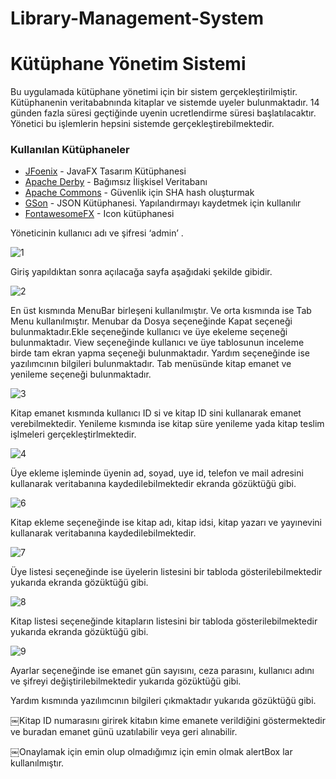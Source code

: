 # Library-Management-System 
# Kütüphane Yönetim Sistemi
Bu uygulamada kütüphane yönetimi için bir sistem gerçekleştirilmiştir. Kütüphanenin veritababnında kitaplar ve sistemde uyeler bulunmaktadır. 14 günden fazla süresi geçtiğinde uyenin ucretlendirme süresi başlatılacaktır. Yönetici bu işlemlerin hepsini sistemde gerçekleştirebilmektedir. 

### Kullanılan Kütüphaneler
  * [JFoenix](https://github.com/jfoenixadmin/JFoenix) - JavaFX Tasarım Kütüphanesi
  * [Apache Derby](https://db.apache.org/derby/) - Bağımsız İlişkisel Veritabanı 
  * [Apache Commons](https://commons.apache.org/) - Güvenlik için SHA hash oluşturmak
  * [GSon](https://github.com/google/gson) - JSON Kütüphanesi. Yapılandırmayı kaydetmek için kullanılır
  * [FontawesomeFX](https://bitbucket.org/Jerady/fontawesomefx) - Icon kütüphanesi
  
 Yöneticinin kullanıcı adı ve şifresi ‘admin’ .
  
  ![1](https://user-images.githubusercontent.com/8350817/42124661-c83cb54c-7c6f-11e8-916f-62c52c01494a.png)

Giriş yapıldıktan sonra açılacağa sayfa aşağıdaki şekilde gibidir.

![2](https://user-images.githubusercontent.com/8350817/42124662-c862967c-7c6f-11e8-8c95-dc0f8ab71488.png)

En üst kısmında MenuBar birleşeni kullanılmıştır. Ve orta kısmında ise Tab Menu kullanılmıştır.
Menubar da Dosya seçeneğinde Kapat seçeneği bulunmaktadır.Ekle seçeneğinde kullanıcı ve üye ekeleme seçeneği bulunmaktadır. View seçeneğinde kullanıcı ve üye tablosunun inceleme birde tam ekran yapma seçeneği bulunmaktadır. Yardım seçeneğinde ise yazılımcının bilgileri bulunmaktadır. Tab menüsünde kitap emanet ve yenileme seçeneği bulunmaktadır.

![3](https://user-images.githubusercontent.com/8350817/42124663-c886ff12-7c6f-11e8-9c90-d249eb02c576.png)

Kitap emanet kısmında kullanıcı ID si ve kitap ID sini kullanarak emanet verebilmektedir. Yenileme kısmında ise kitap süre yenileme yada kitap teslim işlmeleri gerçekleştirlmektedir.

![4](https://user-images.githubusercontent.com/8350817/42124664-c8a70370-7c6f-11e8-91f4-a8d2b3495770.png)

Üye ekleme işleminde üyenin ad, soyad, uye id, telefon ve mail adresini kullanarak veritabanına kaydedilebilmektedir ekranda gözüktüğü gibi.

![6](https://user-images.githubusercontent.com/8350817/42124665-c8c9e2d2-7c6f-11e8-93b7-e7ef502c0123.png)

Kitap ekleme seçeneğinde ise kitap adı, kitap idsi, kitap yazarı ve yayınevini kullanarak veritabanına kaydedilebilmektedir.

![7](https://user-images.githubusercontent.com/8350817/42124666-c8ea666a-7c6f-11e8-91d3-b2257a4c6fd9.png)

Üye listesi seçeneğinde ise üyelerin listesini bir tabloda gösterilebilmektedir yukarıda ekranda gözüktüğü gibi.

![8](https://user-images.githubusercontent.com/8350817/42124667-c90afe3e-7c6f-11e8-92db-56a280fcae80.png)

Kitap listesi seçeneğinde kitapların listesini bir tabloda gösterilebilmektedir yukarıda ekranda gözüktüğü gibi.

![9](https://user-images.githubusercontent.com/8350817/42124668-c94d002c-7c6f-11e8-9b64-9803f3f4a374.png)

Ayarlar seçeneğinde ise emanet gün sayısını, ceza parasını, kullanıcı adını ve şifreyi değiştirilebilmektedir yukarıda gözüktüğü gibi.

Yardım kısmında yazılımcının bilgileri çıkmaktadır yukarıda gözüktüğü gibi.

￼Kitap ID numarasını girirek kitabın kime emanete verildiğini göstermektedir ve buradan emanet günü uzatılabilir veya geri alınabilir.

￼Onaylamak için emin olup olmadığımız için emin olmak alertBox lar kullanılmıştır.
